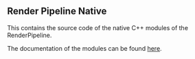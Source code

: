 ## Render Pipeline Native

This contains the source code of the native C++ modules
of the RenderPipeline.

The documentation of the
modules can be found <a href="http://tobspr.me/renderpipeline/docs/html/">here</a>.
